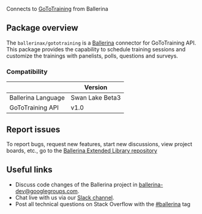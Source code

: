 Connects to [GoToTraining](https://developer.goto.com/GoToTrainingV1/) from Ballerina

## Package overview
The `ballerinax/gototraining` is a [Ballerina](https://ballerina.io/) connector for GoToTraining API.
This package provides the capability to schedule training sessions and customize the trainings with panelists, polls, questions and surveys.

### Compatibility
|                    | Version         |
|--------------------|-----------------|
| Ballerina Language | Swan Lake Beta3 | 
| GoToTraining API   | v1.0            |

## Report issues
To report bugs, request new features, start new discussions, view project boards, etc., go to the [Ballerina Extended Library repository](https://github.com/ballerina-platform/ballerina-extended-library)

## Useful links
- Discuss code changes of the Ballerina project in [ballerina-dev@googlegroups.com](mailto:ballerina-dev@googlegroups.com).
- Chat live with us via our [Slack channel](https://ballerina.io/community/slack/).
- Post all technical questions on Stack Overflow with the [#ballerina](https://stackoverflow.com/questions/tagged/ballerina) tag
